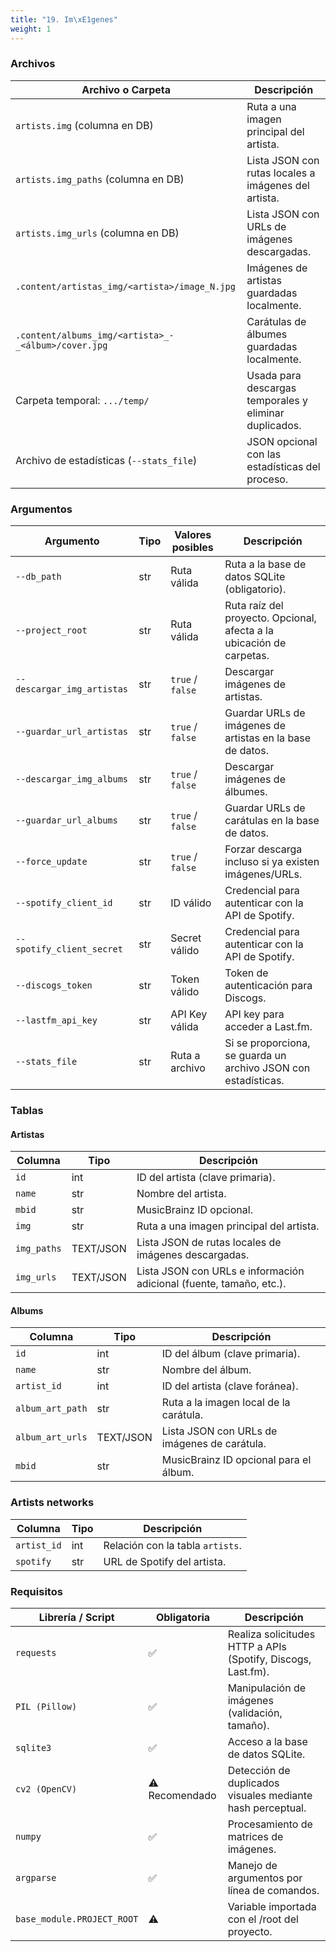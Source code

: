 ```yaml
---
title: "19. Im\xE1genes"
weight: 1
---
```


### Archivos

| Archivo o Carpeta                                   | Descripción                                            |
| --------------------------------------------------- | ------------------------------------------------------ |
| `artists.img` (columna en DB)                       | Ruta a una imagen principal del artista.               |
| `artists.img_paths` (columna en DB)                 | Lista JSON con rutas locales a imágenes del artista.   |
| `artists.img_urls` (columna en DB)                  | Lista JSON con URLs de imágenes descargadas.           |
| `.content/artistas_img/<artista>/image_N.jpg`       | Imágenes de artistas guardadas localmente.             |
| `.content/albums_img/<artista>_-_<álbum>/cover.jpg` | Carátulas de álbumes guardadas localmente.             |
| Carpeta temporal: `.../temp/`                       | Usada para descargas temporales y eliminar duplicados. |
| Archivo de estadísticas (`--stats_file`)            | JSON opcional con las estadísticas del proceso.        |

### Argumentos
| Argumento                  | Tipo | Valores posibles | Descripción                                                          |
| -------------------------- | ---- | ---------------- | -------------------------------------------------------------------- |
| `--db_path`                | str  | Ruta válida      | Ruta a la base de datos SQLite (obligatorio).                        |
| `--project_root`           | str  | Ruta válida      | Ruta raíz del proyecto. Opcional, afecta a la ubicación de carpetas. |
| `--descargar_img_artistas` | str  | `true` / `false` | Descargar imágenes de artistas.                                      |
| `--guardar_url_artistas`   | str  | `true` / `false` | Guardar URLs de imágenes de artistas en la base de datos.            |
| `--descargar_img_albums`   | str  | `true` / `false` | Descargar imágenes de álbumes.                                       |
| `--guardar_url_albums`     | str  | `true` / `false` | Guardar URLs de carátulas en la base de datos.                       |
| `--force_update`           | str  | `true` / `false` | Forzar descarga incluso si ya existen imágenes/URLs.                 |
| `--spotify_client_id`      | str  | ID válido        | Credencial para autenticar con la API de Spotify.                    |
| `--spotify_client_secret`  | str  | Secret válido    | Credencial para autenticar con la API de Spotify.                    |
| `--discogs_token`          | str  | Token válido     | Token de autenticación para Discogs.                                 |
| `--lastfm_api_key`         | str  | API Key válida   | API key para acceder a Last.fm.                                      |
| `--stats_file`             | str  | Ruta a archivo   | Si se proporciona, se guarda un archivo JSON con estadísticas.       |

### Tablas

#### Artistas

| Columna     | Tipo      | Descripción                                                         |
| ----------- | --------- | ------------------------------------------------------------------- |
| `id`        | int       | ID del artista (clave primaria).                                    |
| `name`      | str       | Nombre del artista.                                                 |
| `mbid`      | str       | MusicBrainz ID opcional.                                            |
| `img`       | str       | Ruta a una imagen principal del artista.                            |
| `img_paths` | TEXT/JSON | Lista JSON de rutas locales de imágenes descargadas.                |
| `img_urls`  | TEXT/JSON | Lista JSON con URLs e información adicional (fuente, tamaño, etc.). |

#### Albums
| Columna          | Tipo      | Descripción                                  |
| ---------------- | --------- | -------------------------------------------- |
| `id`             | int       | ID del álbum (clave primaria).               |
| `name`           | str       | Nombre del álbum.                            |
| `artist_id`      | int       | ID del artista (clave foránea).              |
| `album_art_path` | str       | Ruta a la imagen local de la carátula.       |
| `album_art_urls` | TEXT/JSON | Lista JSON con URLs de imágenes de carátula. |
| `mbid`           | str       | MusicBrainz ID opcional para el álbum.       |

### Artists networks
| Columna     | Tipo | Descripción                      |
| ----------- | ---- | -------------------------------- |
| `artist_id` | int  | Relación con la tabla `artists`. |
| `spotify`   | str  | URL de Spotify del artista.      |

### Requisitos 
| Librería / Script          | Obligatoria    | Descripción                                                  |
| -------------------------- | -------------- | ------------------------------------------------------------ |
| `requests`                 | ✅              | Realiza solicitudes HTTP a APIs (Spotify, Discogs, Last.fm). |
| `PIL (Pillow)`             | ✅              | Manipulación de imágenes (validación, tamaño).               |
| `sqlite3`                  | ✅              | Acceso a la base de datos SQLite.                            |
| `cv2 (OpenCV)`             | ⚠️ Recomendado | Detección de duplicados visuales mediante hash perceptual.   |
| `numpy`                    | ✅              | Procesamiento de matrices de imágenes.                       |
| `argparse`                 | ✅              | Manejo de argumentos por línea de comandos.                  |
| `base_module.PROJECT_ROOT` | ⚠️             | Variable importada con el /root del proyecto.                |